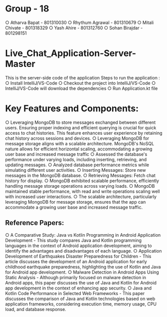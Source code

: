 # Group - 18
○ Atharva Bapat - 801310030
○ Rhythum Agrawal - 801310679
○ Mitali Chivate - 801318329
○ Yash Ahire - 801312760
○ Sohan Birajdar - 801298151 

# Live_Chat_Application-Server-Master

This is the server-side code of the application Steps to run the application :
○ Install IntelliJ/VS-Code
○ Checkout the project into IntelliJ/VS-Code
○ IntelliJ/VS-Code will download the dependencies
○ Run Application.kt file

# Key Features and Components:
○ Leveraging MongoDB to store messages exchanged between different users. Ensuring proper indexing and efficient querying is crucial for quick access to chat histories. This feature enhances user experience by retaining chat history across sessions and devices.
○ Leveraging MongoDB for message storage aligns with a scalable architecture. MongoDB's NoSQL nature allows for efficient horizontal scaling, accommodating a growing user base and increased message traffic 
○ Assessed the database's performance under varying loads, including inserting, retrieving, and updating messages.
○ Analyzed database performance metrics while simulating different user activities.
○ Inserting Messages: Store new messages in the MongoDB database.
○ Retrieving Messages: Fetch chat history for display.
○ MongoDB exhibited scalable performance, efficiently handling message storage operations across varying loads.
○ MongoDB maintained stable performance, with read and write operations scaling well with increased user interactions.
○ The scalable architecture, particularly leveraging MongoDB for message storage, ensures that the app can accommodate a growing user base and increased message traffic.

## Reference Papers:
○ A Comparative Study: Java vs Kotlin Programming in Android Application Development - This study compares Java and Kotlin programming languages in the context of Android application development, aiming to identify the advantages and disadvantages of each language​​.
○ Application Development of Earthquakes Disaster Preparedness for Children - This article discusses the development of an Android application for early childhood earthquake preparedness, highlighting the use of Kotlin and Java for Android app development.
○ Malware Detection in Android Apps Using Static Analysis - Although primarily focused on malware detection in Android apps, this paper discusses the use of Java and Kotlin for Android app development in the context of enhancing app security.
○ Java and Kotlin Code Performance in Selected Web Frameworks - This paper discusses the comparison of Java and Kotlin technologies based on web application frameworks, considering execution time, memory usage, CPU load, and database response. 
